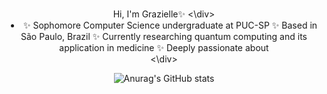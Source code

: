 <div align="center">
<h1></h1>Hi, I'm Grazielle✨
<\div>

<br>
<div align="center">
  
<li>
✨ Sophomore Computer Science undergraduate at PUC-SP
✨ Based in São Paulo, Brazil
✨ Currently researching quantum computing and its application in medicine
✨ Deeply passionate about 
</li>
<\div>

![Anurag's GitHub stats](https://github-readme-stats.vercel.app/api?username=GaiaOcean&show_icons=true&theme=radical)
  

<!--
**GaiaOcean/GaiaOcean** is a ✨ _special_ ✨ repository because its `README.md` (this file) appears on your GitHub profile.

Here are some ideas to get you started:

- 🔭 I’m currently working on ...
- 🌱 I’m currently learning ...
- 👯 I’m looking to collaborate on ...
- 🤔 I’m looking for help with ...
- 💬 Ask me about ...
- 📫 How to reach me: ...
- 😄 Pronouns: ...
- ⚡ Fun fact: ...
-->

